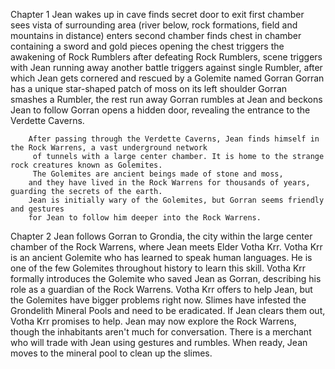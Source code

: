 Chapter 1
    Jean wakes up in cave
    finds secret door to exit first chamber
    sees vista of surrounding area (river below, rock formations, field and mountains in distance)
    enters second chamber
        finds chest in chamber containing a sword and gold pieces
        opening the chest triggers the awakening of Rock Rumblers
    after defeating Rock Rumblers, scene triggers with Jean running away
    another battle triggers against single Rumbler, after which Jean gets cornered and rescued by a Golemite named Gorran
        Gorran has a unique star-shaped patch of moss on its left shoulder
        Gorran smashes a Rumbler, the rest run away
        Gorran rumbles at Jean and beckons Jean to follow
        Gorran opens a hidden door, revealing the entrance to the Verdette Caverns.

        After passing through the Verdette Caverns, Jean finds himself in the Rock Warrens, a vast underground network
         of tunnels with a large center chamber. It is home to the strange rock creatures known as Golemites.
         The Golemites are ancient beings made of stone and moss,
        and they have lived in the Rock Warrens for thousands of years, guarding the secrets of the earth.
        Jean is initially wary of the Golemites, but Gorran seems friendly and gestures
        for Jean to follow him deeper into the Rock Warrens.


 Chapter 2
    Jean follows Gorran to Grondia, the city within the large center chamber of the Rock Warrens,
     where Jean meets Elder Votha Krr. Votha Krr is an ancient Golemite who has learned to speak human languages.
     He is one of the few Golemites throughout history to learn this skill.
        Votha Krr formally introduces the Golemite who saved Jean as Gorran, describing his role as a guardian of the Rock Warrens.
        Votha Krr offers to help Jean, but the Golemites have bigger problems right now. Slimes have infested the
        Grondelith Mineral Pools and need to be eradicated. If Jean clears them out, Votha Krr promises to help.
    Jean may now explore the Rock Warrens, though the inhabitants aren't much for conversation. There is a
      merchant who will trade with Jean using gestures and rumbles. When ready, Jean moves to the mineral pool
      to clean up the slimes.